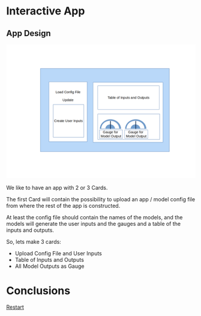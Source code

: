 
# Interactive App


## App Design

![app_design](./assets/App_design.png)

We like to have an app with 2 or 3 Cards. 

The first Card will contain the possibility to upload an app / model config file from where the rest of the app is constructed.

At least the config file should contain the names of the models, and the models will generate the user inputs and the gauges and a table of the inputs and outputs.

So, lets make 3 cards:

- Upload Config File and User Inputs
- Table of Inputs and Outputs
- All Model Outputs as Gauge




# Conclusions



[Restart](./README.md)